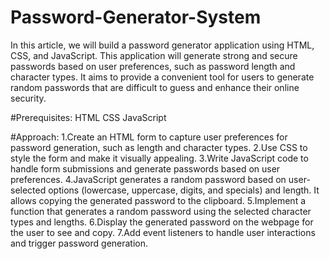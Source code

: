 # Password-Generator-System
In this article, we will build a password generator application using HTML, CSS, and JavaScript. This application will generate strong and secure passwords based on user preferences, such as password length and character types. It aims to provide a convenient tool for users to generate random passwords that are difficult to guess and enhance their online security.

#Prerequisites:
HTML
CSS
JavaScript

#Approach:
1.Create an HTML form to capture user preferences for password generation, such as length and character types.
2.Use CSS to style the form and make it visually appealing.
3.Write JavaScript code to handle form submissions and generate passwords based on user preferences.
4.JavaScript generates a random password based on user-selected options (lowercase, uppercase, digits, and specials) and length. It allows copying the generated password to the clipboard.
5.Implement a function that generates a random password using the selected character types and lengths.
6.Display the generated password on the webpage for the user to see and copy.
7.Add event listeners to handle user interactions and trigger password generation.
